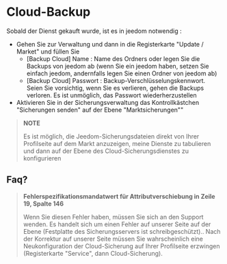 # Cloud-Backup

Sobald der Dienst gekauft wurde, ist es in jeedom notwendig : 

- Gehen Sie zur Verwaltung und dann in die Registerkarte "Update / Market" und füllen Sie
  - [Backup Cloud] Name : Name des Ordners oder legen Sie die Backups von jeedom ab (wenn Sie ein jeedom haben, setzen Sie einfach jeedom, andernfalls legen Sie einen Ordner von jeedom ab)
  - [Backup Cloud] Passwort : Backup-Verschlüsselungskennwort. Seien Sie vorsichtig, wenn Sie es verlieren, gehen die Backups verloren. Es ist unmöglich, das Passwort wiederherzustellen
- Aktivieren Sie in der Sicherungsverwaltung das Kontrollkästchen "Sicherungen senden" auf der Ebene "Marktsicherungen""

>**NOTE**
>
>Es ist möglich, die Jeedom-Sicherungsdateien direkt von Ihrer Profilseite auf dem Markt anzuzeigen, meine Dienste zu tabulieren und dann auf der Ebene des Cloud-Sicherungsdienstes zu konfigurieren

## Faq?

> **Fehlerspezifikationsmandatwert für Attributverschiebung in Zeile 19, Spalte 146**
>
> Wenn Sie diesen Fehler haben, müssen Sie sich an den Support wenden. Es handelt sich um einen Fehler auf unserer Seite auf der Ebene (Festplatte des Sicherungsservers ist schreibgeschützt)..
> Nach der Korrektur auf unserer Seite müssen Sie wahrscheinlich eine Neukonfiguration der Cloud-Sicherung auf Ihrer Profilseite erzwingen (Registerkarte "Service", dann Cloud-Sicherung).

